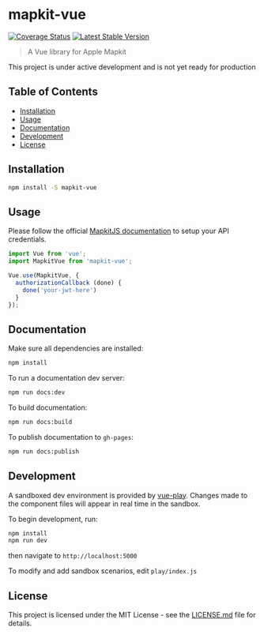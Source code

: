 # mapkit-vue
[![Coverage Status](https://coveralls.io/repos/github/thomas-alrek/mapkit-vue/badge.svg?branch=master)](https://coveralls.io/github/thomas-alrek/mapkit-vue?branch=master)
[![Latest Stable Version](https://img.shields.io/npm/v/mapkit-vue.svg)](https://www.npmjs.com/package/mapkit-vue)

> A Vue library for Apple Mapkit

This project is under active development and is not yet ready for production

## Table of Contents
- [Installation](#installation)
- [Usage](#usage)
- [Documentation](#documentation)
- [Development](#development)
- [License](#license)

## Installation

``` bash
npm install -S mapkit-vue
```

## Usage

Please follow the official [MapkitJS documentation](https://developer.apple.com/maps/mapkitjs/) to setup your API credentials.

``` js
import Vue from 'vue';
import MapkitVue from 'mapkit-vue';

Vue.use(MapkitVue, {
  authorizationCallback (done) {
    done('your-jwt-here')
  }
});
```

## Documentation

Make sure all dependencies are installed:
``` bash
npm install
```

To run a documentation dev server:
``` bash
npm run docs:dev
```

To build documentation:
``` bash
npm run docs:build
```

To publish documentation to `gh-pages`:
``` bash
npm run docs:publish
```

## Development

A sandboxed dev environment is provided by [vue-play](https://github.com/vue-play/vue-play). Changes made to the component files will appear in real time in the sandbox.

To begin development, run:

``` bash
npm install
npm run dev
```

then navigate to `http://localhost:5000`

To modify and add sandbox scenarios, edit `play/index.js`

## License

This project is licensed under the MIT License - see the [LICENSE.md](LICENSE.md) file for details.